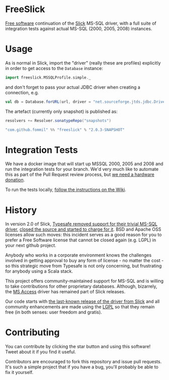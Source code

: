 <!--
[![Build Status](https://api.shippable.com/projects/5504572d5ab6cc13529ad13e/badge?branchName=master)](https://app.shippable.com/projects/5504572d5ab6cc13529ad13e/builds/latest)
[![Coverage Status](https://coveralls.io/repos/fommil/freeslick/badge.svg?branch=master)](https://coveralls.io/r/fommil/freeslick?branch=master)
-->

# FreeSlick

[Free software](https://www.gnu.org/philosophy/free-sw.html)
continuation of the [Slick](http://slick.typesafe.com/) MS-SQL driver,
with a full suite of integration tests against actual MS-SQL (2000,
2005, 2008) instances.

# Usage

As is normal in Slick, import the "driver" (really these are profiles)
explicitly in order to get access to the `Database` instance:

```scala
import freeslick.MSSQLProfile.simple._
```

and don't forget to pass your actual JDBC driver when creating a connection, e.g.

```scala
val db = Database.forURL(url, driver = "net.sourceforge.jtds.jdbc.Driver")
```


The artefact (currently only snapshot) is published as:

```scala
resolvers += Resolver.sonatypeRepo("snapshots")

"com.github.fommil" %% "freeslick" % "2.0.3-SNAPSHOT"
```

# Integration Tests

We have a docker image that will start up MSSQL 2000, 2005 and 2008
and run the integration tests for your branch. We'd very much like to
automate this as part of the Pull Request review process, but
[we need a hardware donation](https://github.com/fommil/freeslick/issues/11).

To run the tests locally, [follow the instructions on the Wiki](https://github.com/smootoo/freeslick/wiki/Locally-running-the-Integration-Tests).


# History

In version 2.0 of Slick,
[Typesafe removed support for their trivial MS-SQL driver](https://github.com/slick/slick/commit/e1f38fdcaa0e1105f9980c81a945e2ea27f4eb56#diff-50d3fdf1ae11ed9fd46016fbb8271858), [closed the source and started to charge for it](http://slick.typesafe.com/doc/2.0.0/extensions.html). BSD and Apache OSS licenses allow such moves: this incident serves as a good reason for you to prefer a Free Software license that cannot be closed again (e.g. LGPL) in your next github project.

Anybody who works in a corporate environment knows the challenges involved in getting approval to buy any form of license - no matter the cost - so this strategic move from Typesafe is not only concerning, but frustrating for anybody using a Scala stack.

This project offers community-maintained support for MS-SQL and is willing to take contributions for other proprietary databases. Although, bizarrely, the [MS Access](https://github.com/slick/slick/blob/2.0.3/src/main/scala/scala/slick/driver/AccessDriver.scala) driver has remained part of Slick releases.

Our code starts with [the last-known release of the driver from Slick](https://github.com/slick/slick/blob/b70a2c7289e9aa4f6e12cf7426c5a91d47e1b4bf/src/main/scala/scala/slick/driver/SQLServerDriver.scala) and all community enhancements are made using the [LGPL](http://opensource.org/licenses/lgpl-3.0.html) so that they remain free (in both senses: user freedom and gratis).

# Contributing

You can contribute by clicking the star button and using this software! Tweet about it if you find it useful.

Contributors are encouraged to fork this repository and issue pull requests. It's such a simple project that if you have a bug, you'll probably be able to fix it yourself.
